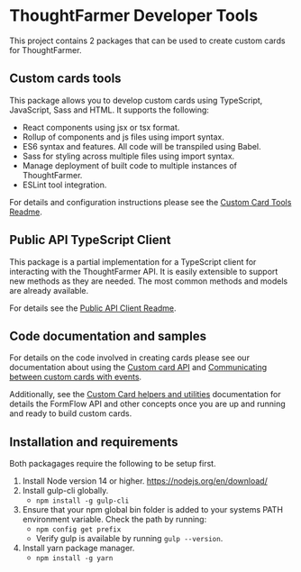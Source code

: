 # ThoughtFarmer Developer Tools

This project contains 2 packages that can be used to create custom cards for ThoughtFarmer.

## Custom cards tools

This package allows you to develop custom cards using TypeScript, JavaScript, Sass and HTML. It supports the following:

- React components using jsx or tsx format.
- Rollup of components and js files using import syntax.
- ES6 syntax and features. All code will be transpiled using Babel.
- Sass for styling across multiple files using import syntax.
- Manage deployment of built code to multiple instances of ThoughtFarmer.
- ESLint tool integration.

For details and configuration instructions please see the [Custom Card Tools Readme](/custom_cards/README.md).

## Public API TypeScript Client

This package is a partial implementation for a TypeScript client for interacting with the ThoughtFarmer API. It is easily extensible to support new methods as they are needed. The most common methods and models are already available.

For details see the [Public API Client Readme](/public_api_client/README.md).

## Code documentation and samples

For details on the code involved in creating cards please see our documentation about using the [Custom card API](https://helpdesk.thoughtfarmer.com/hc/en-us/articles/1500000981081-Custom-card-API) and [Communicating between custom cards with events](https://helpdesk.thoughtfarmer.com/hc/en-us/articles/1500000981161-Communicating-between-custom-cards-with-events).

Additionally, see the [Custom Card helpers and utilities](./custom_cards/shared/README.md) documentation for details the FormFlow API and other concepts once you are up and running and ready to build custom cards.

## Installation and requirements

Both packagages require the following to be setup first.

1) Install Node version 14 or higher. https://nodejs.org/en/download/
2) Install gulp-cli globally.
   - `npm install -g gulp-cli`
3) Ensure that your npm global bin folder is added to your systems PATH environment variable. Check the path by running:
   - `npm config get prefix`
   - Verify gulp is available by running `gulp --version`.
4) Install yarn package manager.
   - `npm install -g yarn`
